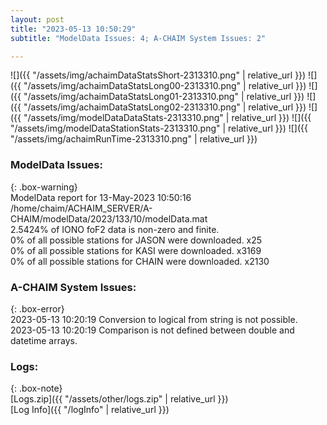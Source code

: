 ```yaml
---
layout: post
title: "2023-05-13 10:50:29"
subtitle: "ModelData Issues: 4; A-CHAIM System Issues: 2"

---
```


![]({{ "/assets/img/achaimDataStatsShort-2313310.png" | relative_url }})
![]({{ "/assets/img/achaimDataStatsLong00-2313310.png" | relative_url }})
![]({{ "/assets/img/achaimDataStatsLong01-2313310.png" | relative_url }})
![]({{ "/assets/img/achaimDataStatsLong02-2313310.png" | relative_url }})
![]({{ "/assets/img/modelDataDataStats-2313310.png" | relative_url }})
![]({{ "/assets/img/modelDataStationStats-2313310.png" | relative_url }})
![]({{ "/assets/img/achaimRunTime-2313310.png" | relative_url }})


### ModelData Issues:  
  
{: .box-warning}  
 ModelData report for 13-May-2023 10:50:16   
 /home/chaim/ACHAIM_SERVER/A-CHAIM/modelData/2023/133/10/modelData.mat   
 2.5424% of IONO foF2 data is non-zero and finite.   
 0% of all possible stations for JASON were downloaded. x25   
 0% of all possible stations for KASI were downloaded. x3169   
 0% of all possible stations for CHAIN were downloaded. x2130   
  
### A-CHAIM System Issues:  
  
{: .box-error}  
2023-05-13 10:20:19 Conversion to logical from string is not possible.  
2023-05-13 10:20:19 Comparison is not defined between double and datetime arrays.  

### Logs:  
  
{: .box-note}  
[Logs.zip]({{ "/assets/other/logs.zip" | relative_url }})  
[Log Info]({{ "/logInfo" | relative_url }})  
